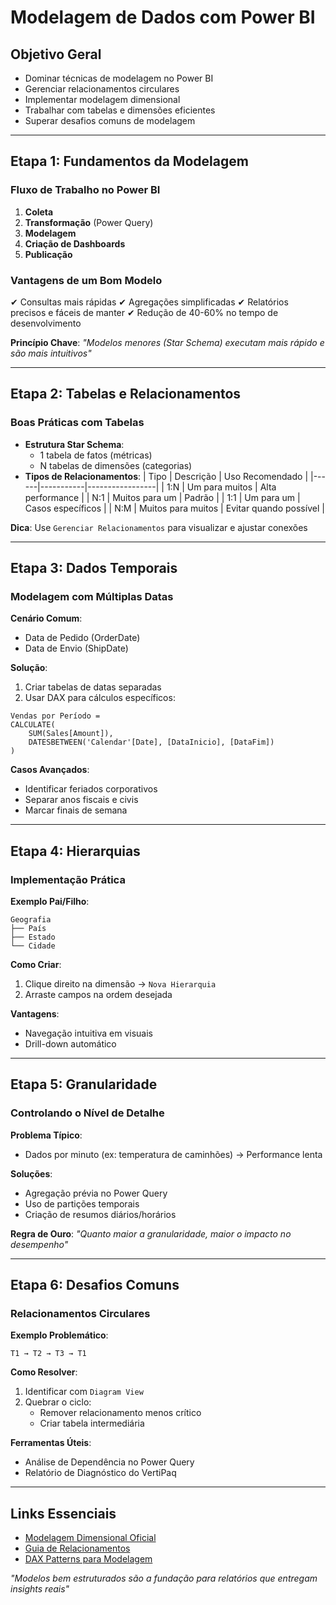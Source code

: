 # Modelagem de Dados com Power BI

## Objetivo Geral

- Dominar técnicas de modelagem no Power BI
- Gerenciar relacionamentos circulares
- Implementar modelagem dimensional
- Trabalhar com tabelas e dimensões eficientes
- Superar desafios comuns de modelagem

---

## Etapa 1: Fundamentos da Modelagem

### Fluxo de Trabalho no Power BI

1. **Coleta**
2. **Transformação** (Power Query)
3. **Modelagem**
4. **Criação de Dashboards**
5. **Publicação**

### Vantagens de um Bom Modelo

✔ Consultas mais rápidas
✔ Agregações simplificadas
✔ Relatórios precisos e fáceis de manter
✔ Redução de 40-60% no tempo de desenvolvimento

**Princípio Chave**:
_"Modelos menores (Star Schema) executam mais rápido e são mais intuitivos"_

---

## Etapa 2: Tabelas e Relacionamentos

### Boas Práticas com Tabelas

- **Estrutura Star Schema**:
  - 1 tabela de fatos (métricas)
  - N tabelas de dimensões (categorias)
- **Tipos de Relacionamentos**:
  | Tipo | Descrição | Uso Recomendado |
  |------|-----------|-----------------|
  | 1:N | Um para muitos | Alta performance |
  | N:1 | Muitos para um | Padrão |
  | 1:1 | Um para um | Casos específicos |
  | N:M | Muitos para muitos | Evitar quando possível |

**Dica**: Use `Gerenciar Relacionamentos` para visualizar e ajustar conexões

---

## Etapa 3: Dados Temporais

### Modelagem com Múltiplas Datas

**Cenário Comum**:

- Data de Pedido (OrderDate)
- Data de Envio (ShipDate)

**Solução**:

1. Criar tabelas de datas separadas
2. Usar DAX para cálculos específicos:

```dax
Vendas por Período =
CALCULATE(
    SUM(Sales[Amount]),
    DATESBETWEEN('Calendar'[Date], [DataInicio], [DataFim])
)
```

**Casos Avançados**:

- Identificar feriados corporativos
- Separar anos fiscais e civis
- Marcar finais de semana

---

## Etapa 4: Hierarquias

### Implementação Prática

**Exemplo Pai/Filho**:

```
Geografia
├── País
├── Estado
└── Cidade
```

**Como Criar**:

1. Clique direito na dimensão → `Nova Hierarquia`
2. Arraste campos na ordem desejada

**Vantagens**:

- Navegação intuitiva em visuais
- Drill-down automático

---

## Etapa 5: Granularidade

### Controlando o Nível de Detalhe

**Problema Típico**:

- Dados por minuto (ex: temperatura de caminhões) → Performance lenta

**Soluções**:

- Agregação prévia no Power Query
- Uso de partições temporais
- Criação de resumos diários/horários

**Regra de Ouro**:
_"Quanto maior a granularidade, maior o impacto no desempenho"_

---

## Etapa 6: Desafios Comuns

### Relacionamentos Circulares

**Exemplo Problemático**:

```
T1 → T2 → T3 → T1
```

**Como Resolver**:

1. Identificar com `Diagram View`
2. Quebrar o ciclo:
   - Remover relacionamento menos crítico
   - Criar tabela intermediária

**Ferramentas Úteis**:

- Análise de Dependência no Power Query
- Relatório de Diagnóstico do VertiPaq

---

## Links Essenciais

- [Modelagem Dimensional Oficial](https://learn.microsoft.com)
- [Guia de Relacionamentos](https://powerbi.microsoft.com)
- [DAX Patterns para Modelagem](https://daxpatterns.com)

_"Modelos bem estruturados são a fundação para relatórios que entregam insights reais"_
